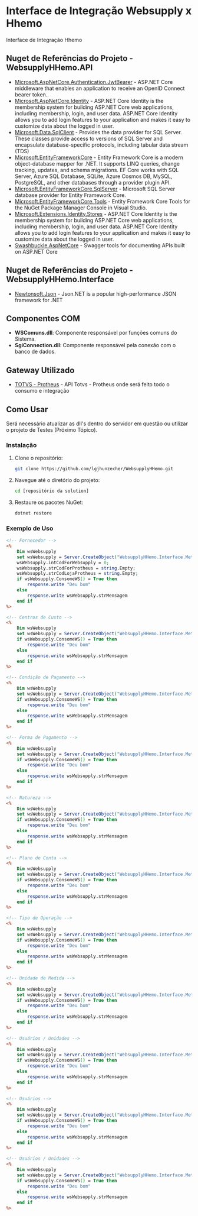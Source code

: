 # Interface de Integração Websupply x Hhemo

Interface de Integração Hhemo

## Nuget de Referências do Projeto - WebsupplyHHemo.API

- [Microsoft.AspNetCore.Authentication.JwtBearer](https://www.nuget.org/packages/Microsoft.AspNetCore.Authentication.JwtBearer/6.0.16) - ASP.NET Core middleware that enables an application to receive an OpenID Connect bearer token..
- [Microsoft.AspNetCore.Identity](https://www.nuget.org/packages/Microsoft.AspNetCore.Identity/2.2.0) - ASP.NET Core Identity is the membership system for building ASP.NET Core web applications, including membership, login, and user data. ASP.NET Core Identity allows you to add login features to your application and makes it easy to customize data about the logged in user.
- [Microsoft.Data.SqlClient](https://www.nuget.org/packages/Microsoft.Data.SqlClient/2.1.4) - Provides the data provider for SQL Server. These classes provide access to versions of SQL Server and encapsulate database-specific protocols, including tabular data stream (TDS)
- [Microsoft.EntityFrameworkCore](https://www.nuget.org/packages/Microsoft.EntityFrameworkCore/6.0.16) - Entity Framework Core is a modern object-database mapper for .NET. It supports LINQ queries, change tracking, updates, and schema migrations. EF Core works with SQL Server, Azure SQL Database, SQLite, Azure Cosmos DB, MySQL, PostgreSQL, and other databases through a provider plugin API.
- [Microsoft.EntityFrameworkCore.SqlServer](https://www.nuget.org/packages/Microsoft.EntityFrameworkCore.SqlServer/6.0.16) - Microsoft SQL Server database provider for Entity Framework Core.
- [Microsoft.EntityFrameworkCore.Tools](https://www.nuget.org/packages/Microsoft.EntityFrameworkCore.Tools/6.0.16) - Entity Framework Core Tools for the NuGet Package Manager Console in Visual Studio.
- [Microsoft.Extensions.Identity.Stores](https://www.nuget.org/packages/Microsoft.Extensions.Identity.Stores/7.0.5) - ASP.NET Core Identity is the membership system for building ASP.NET Core web applications, including membership, login, and user data. ASP.NET Core Identity allows you to add login features to your application and makes it easy to customize data about the logged in user.
- [Swashbuckle.AspNetCore](https://www.nuget.org/packages/Swashbuckle.AspNetCore/6.2.3) - Swagger tools for documenting APIs built on ASP.NET Core

## Nuget de Referências do Projeto - WebsupplyHHemo.Interface

- [Newtonsoft.Json](https://www.nuget.org/packages/Newtonsoft.Json/13.0.3) - Json.NET is a popular high-performance JSON framework for .NET

## Componentes COM

- **WSComuns.dll**: Componente responsável por funções comuns do Sistema.
- **SgiConnection.dll**: Componente responsável pela conexão com o banco de dados.

## Gateway Utilizado

- [TOTVS - Protheus](http://h118996.protheus.cloudtotvs.com.br:4050/rest/) - API Totvs - Protheus onde será feito todo o consumo e integração

## Como Usar

Será necessário atualizar as dll's dentro do servidor em questão ou utilizar o projeto de Testes (Próximo Tópico).

### Instalação

1. Clone o repositório:
    ```bash
    git clone https://github.com/lgjhunzecher/WebsupplyHHemo.git
    ```
2. Navegue até o diretório do projeto:
    ```bash
    cd [repositório da solution]
    ```
3. Restaure os pacotes NuGet:
    ```bash
    dotnet restore
    ```

### Exemplo de Uso

```asp
<!-- Fornecedor -->
<%
    Dim wsWebsupply
    set wsWebsupply = Server.CreateObject("WebsupplyHHemo.Interface.Metodos.FornecedorMetodo")
    wsWebsupply.intCodForWebsupply = 0;
    wsWebsupply.strCodForProtheus = string.Empty;
    wsWebsupply.strCodLojaProtheus = string.Empty;
    if wsWebsupply.ConsomeWS() = True then
        response.write "Deu bom"
    else
        response.write wsWebsupply.strMensagem
    end if
%>

<!-- Centros de Custo -->
<%
    Dim wsWebsupply
    set wsWebsupply = Server.CreateObject("WebsupplyHHemo.Interface.Metodos.CentroCustoMetodo")
    if wsWebsupply.ConsomeWS() = True then
        response.write "Deu bom"
    else
        response.write wsWebsupply.strMensagem
    end if
%>

<!-- Condição de Pagamento -->
<%
    Dim wsWebsupply
    set wsWebsupply = Server.CreateObject("WebsupplyHHemo.Interface.Metodos.CondicaoPagtoMetodo")
    if wsWebsupply.ConsomeWS() = True then
        response.write "Deu bom"
    else
        response.write wsWebsupply.strMensagem
    end if
%>

<!-- Forma de Pagamento -->
<%
    Dim wsWebsupply
    set wsWebsupply = Server.CreateObject("WebsupplyHHemo.Interface.Metodos.FormaPagtoMetodo")
    if wsWebsupply.ConsomeWS() = True then
        response.write "Deu bom"
    else
        response.write wsWebsupply.strMensagem
    end if
%>

<!-- Natureza -->
<%
    Dim wsWebsupply
    set wsWebsupply = Server.CreateObject("WebsupplyHHemo.Interface.Metodos.NaturezaMetodo")
    if wsWebsupply.ConsomeWS() = True then
        response.write "Deu bom"
    else
        response.write wsWebsupply.strMensagem
    end if
%>

<!-- Plano de Conta -->
<%
    Dim wsWebsupply
    set wsWebsupply = Server.CreateObject("WebsupplyHHemo.Interface.Metodos.PlanoContaMetodo")
    if wsWebsupply.ConsomeWS() = True then
        response.write "Deu bom"
    else
        response.write wsWebsupply.strMensagem
    end if
%>

<!-- Tipo de Operação -->
<%
    Dim wsWebsupply
    set wsWebsupply = Server.CreateObject("WebsupplyHHemo.Interface.Metodos.TipoOperacaoMetodo")
    if wsWebsupply.ConsomeWS() = True then
        response.write "Deu bom"
    else
        response.write wsWebsupply.strMensagem
    end if
%>

<!-- Unidade de Medida -->
<%
    Dim wsWebsupply
    set wsWebsupply = Server.CreateObject("WebsupplyHHemo.Interface.Metodos.UnidadeMedidaMetodo")
    if wsWebsupply.ConsomeWS() = True then
        response.write "Deu bom"
    else
        response.write wsWebsupply.strMensagem
    end if
%>

<!-- Usuários / Unidades -->
<%
    Dim wsWebsupply
    set wsWebsupply = Server.CreateObject("WebsupplyHHemo.Interface.Metodos.UnidadesFiliaisMetodo")
    if wsWebsupply.ConsomeWS() = True then
        response.write "Deu bom"
    else
        response.write wsWebsupply.strMensagem
    end if
%>

<!-- Usuários -->
<%
    Dim wsWebsupply
    set wsWebsupply = Server.CreateObject("WebsupplyHHemo.Interface.Metodos.UsuarioMetodo")
    if wsWebsupply.ConsomeWS() = True then
        response.write "Deu bom"
    else
        response.write wsWebsupply.strMensagem
    end if
%>

<!-- Usuários / Unidades -->
<%
    Dim wsWebsupply
    set wsWebsupply = Server.CreateObject("WebsupplyHHemo.Interface.Metodos.UsuarioUnidadeMetodo")
    if wsWebsupply.ConsomeWS() = True then
        response.write "Deu bom"
    else
        response.write wsWebsupply.strMensagem
    end if
%>

